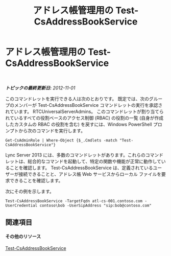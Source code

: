 ﻿---
title: アドレス帳管理用の Test-CsAddressBookService
TOCTitle: アドレス帳管理用の Test-CsAddressBookService
ms:assetid: b88cea74-41fd-4c0e-9284-7135bff27a27
ms:mtpsurl: https://technet.microsoft.com/ja-jp/library/Gg429720(v=OCS.15)
ms:contentKeyID: 48273391
ms.date: 05/19/2016
mtps_version: v=OCS.15
ms.translationtype: HT
---

# アドレス帳管理用の Test-CsAddressBookService

 

_**トピックの最終更新日:** 2012-11-01_

このコマンドレットを実行できる人は次のとおりです。 既定では、次のグループのメンバーが Test-CsAddressBookService コマンドレットの実行を承認されています。 RTCUniversalServerAdmins。 このコマンドレットが割り当てられているすべての役割ベースのアクセス制御 (RBAC) の役割の一覧 (自身が作成したカスタムの RBAC の役割を含む) を戻すには、Windows PowerShell プロンプトから次のコマンドを実行します。

    Get-CsAdminRole | Where-Object {$_.Cmdlets -match "Test-CsAddressBookService"}

Lync Server 2013 には、多数のコマンドレットがあります。これらのコマンドレットは、総合的なコマンドを起動して、特定の関数や機能が正常に動作していることを確認します。 Test-CsAddressBookService は、定義されているユーザーが接続できることと、アドレス帳 Web サービスからローカル ファイルを要求できることを確認します。

次にその例を示します。

    Test-CsAddressBookService -TargetFqdn atl-cs-001.contoso.com -UserCredential contoso\bob -UserSipAddress "sip:bob@contoso.com"

## 関連項目

#### その他のリソース

[Test-CsAddressBookService](test-csaddressbookservice.md)

